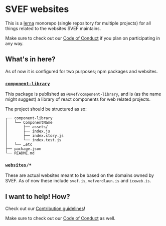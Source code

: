 # SVEF websites

This is a [lerna]() monorepo (single repository for multiple projects) for all things related to the websites SVEF maintains.

Make sure to check out our [Code of Conduct]() if you plan on participating in any way.


## What's in here?

As of now it is configured for two purposes; npm packages and websites.


### [`component-library`]()

This package is published as `@svef/component-library`, and is (as the name might suggest) a library of react components for web related projects.

The project should be structured as so:

```
┌── component-library
│   └── ComponentName
│       ├── assets/
│       ├── index.js
│       ├── index.story.js
│       └── index.test.js
│   └── …etc
├── package.json
└── README.md
```


### `websites/*`

These are actual websites meant to be based on the domains owned by SVEF. As of now these include `svef.is`, `vefverdlaun.is` and `iceweb.is`.


## I want to help! How?

Check out our [Contribution guidelines]()!

Make sure to check out our [Code of Conduct]() as well.


<!--Make sure to not edit below this line, unless intentionally updating links 🙃 🙏 -->

[`component-library`]: component-library/
[lerna]: https://github.com/lerna/lerna
[Contribution guidelines]: .github/CONTRIBUTING.md
[Code of Conduct]: .github/CODE_OF_CONDUCT.md
